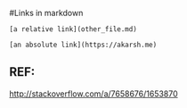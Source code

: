 #Links in markdown


`[a relative link](other_file.md)`


`[an absolute link](https://akarsh.me)`




REF:
-----
http://stackoverflow.com/a/7658676/1653870
